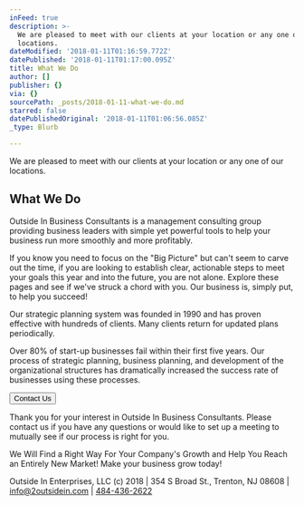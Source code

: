 ```yaml
---
inFeed: true
description: >-
  We are pleased to meet with our clients at your location or any one of our
  locations.
dateModified: '2018-01-11T01:16:59.772Z'
datePublished: '2018-01-11T01:17:00.095Z'
title: What We Do
author: []
publisher: {}
via: {}
sourcePath: _posts/2018-01-11-what-we-do.md
starred: false
datePublishedOriginal: '2018-01-11T01:06:56.085Z'
_type: Blurb

---
```

We are pleased to meet with our clients at your location or any one of our locations.

## What We Do

Outside In Business Consultants is a management consulting group providing business leaders with simple yet powerful tools to help your business run more smoothly and more profitably.

If you know you need to focus on the "Big Picture" but can't seem to carve out the time, if you are looking to establish clear, actionable steps to meet your goals this year and into the future, you are not alone. Explore these pages and see if we've struck a chord with you. Our business is, simply put, to help you succeed!

Our strategic planning system was founded in 1990 and has proven effective with hundreds of clients. Many clients return for updated plans periodically.

Over 80% of start-up businesses fail within their first five years. Our process of strategic planning, business planning, and development of the organizational structures has dramatically increased the success rate of businesses using these processes.

<button data-role="cta" style="">Contact Us</button>

Thank you for your interest in Outside In Business Consultants. Please contact us if you have any questions or would like to set up a meeting to mutually see if our process is right for you.

We Will Find a Right Way For Your Company's Growth and Help You Reach an Entirely New Market! Make your business grow today!

Outside In Enterprises, LLC (c) 2018 | 354 S Broad St., Trenton, NJ 08608 | info@2outsidein.com | [484-436-2622][0]

[0]: tel:2152437400